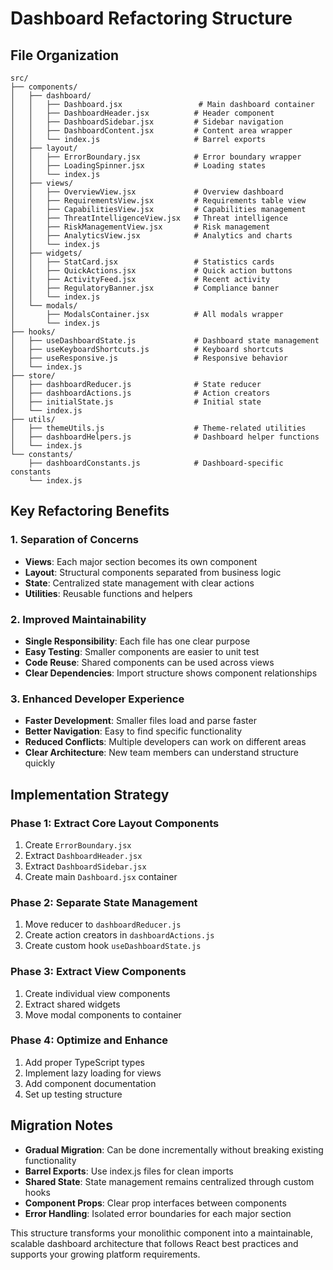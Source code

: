 # Dashboard Refactoring Structure

## File Organization

```
src/
├── components/
│   ├── dashboard/
│   │   ├── Dashboard.jsx                 # Main dashboard container
│   │   ├── DashboardHeader.jsx          # Header component
│   │   ├── DashboardSidebar.jsx         # Sidebar navigation
│   │   ├── DashboardContent.jsx         # Content area wrapper
│   │   └── index.js                     # Barrel exports
│   ├── layout/
│   │   ├── ErrorBoundary.jsx            # Error boundary wrapper
│   │   ├── LoadingSpinner.jsx           # Loading states
│   │   └── index.js
│   ├── views/
│   │   ├── OverviewView.jsx             # Overview dashboard
│   │   ├── RequirementsView.jsx         # Requirements table view
│   │   ├── CapabilitiesView.jsx         # Capabilities management
│   │   ├── ThreatIntelligenceView.jsx   # Threat intelligence
│   │   ├── RiskManagementView.jsx       # Risk management
│   │   ├── AnalyticsView.jsx            # Analytics and charts
│   │   └── index.js
│   ├── widgets/
│   │   ├── StatCard.jsx                 # Statistics cards
│   │   ├── QuickActions.jsx             # Quick action buttons
│   │   ├── ActivityFeed.jsx             # Recent activity
│   │   ├── RegulatoryBanner.jsx         # Compliance banner
│   │   └── index.js
│   └── modals/
│       ├── ModalsContainer.jsx          # All modals wrapper
│       └── index.js
├── hooks/
│   ├── useDashboardState.js             # Dashboard state management
│   ├── useKeyboardShortcuts.js          # Keyboard shortcuts
│   ├── useResponsive.js                 # Responsive behavior
│   └── index.js
├── store/
│   ├── dashboardReducer.js              # State reducer
│   ├── dashboardActions.js              # Action creators
│   ├── initialState.js                  # Initial state
│   └── index.js
├── utils/
│   ├── themeUtils.js                    # Theme-related utilities
│   ├── dashboardHelpers.js              # Dashboard helper functions
│   └── index.js
└── constants/
    ├── dashboardConstants.js            # Dashboard-specific constants
    └── index.js
```

## Key Refactoring Benefits

### 1. **Separation of Concerns**
- **Views**: Each major section becomes its own component
- **Layout**: Structural components separated from business logic
- **State**: Centralized state management with clear actions
- **Utilities**: Reusable functions and helpers

### 2. **Improved Maintainability**
- **Single Responsibility**: Each file has one clear purpose
- **Easy Testing**: Smaller components are easier to unit test
- **Code Reuse**: Shared components can be used across views
- **Clear Dependencies**: Import structure shows component relationships

### 3. **Enhanced Developer Experience**
- **Faster Development**: Smaller files load and parse faster
- **Better Navigation**: Easy to find specific functionality
- **Reduced Conflicts**: Multiple developers can work on different areas
- **Clear Architecture**: New team members can understand structure quickly

## Implementation Strategy

### Phase 1: Extract Core Layout Components
1. Create `ErrorBoundary.jsx`
2. Extract `DashboardHeader.jsx`
3. Extract `DashboardSidebar.jsx`
4. Create main `Dashboard.jsx` container

### Phase 2: Separate State Management
1. Move reducer to `dashboardReducer.js`
2. Create action creators in `dashboardActions.js`
3. Create custom hook `useDashboardState.js`

### Phase 3: Extract View Components
1. Create individual view components
2. Extract shared widgets
3. Move modal components to container

### Phase 4: Optimize and Enhance
1. Add proper TypeScript types
2. Implement lazy loading for views
3. Add component documentation
4. Set up testing structure

## Migration Notes

- **Gradual Migration**: Can be done incrementally without breaking existing functionality
- **Barrel Exports**: Use index.js files for clean imports
- **Shared State**: State management remains centralized through custom hooks
- **Component Props**: Clear prop interfaces between components
- **Error Handling**: Isolated error boundaries for each major section

This structure transforms your monolithic component into a maintainable, scalable dashboard architecture that follows React best practices and supports your growing platform requirements.
